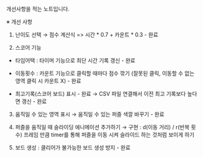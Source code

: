 개선사항을 적는 노트입니다.

※ 개선 사항

1. 난이도 선택
→ 점수 계산식 => 시간 * 0.7 + 카운트 * 0.3 - 완료

2. 스코어 기능
- 타임어택 : 타이머 기능으로 최단 시간 기록 갱신 - 완료

- 이동횟수 : 카운트 기능으로 클릭할 때마다 점수 깎기 (잘못된 클릭, 이동할 수 없는 영역 클릭 시 카운트 X) - 완료
- 최고기록(스코어 보드) 표시 - 완료
→ CSV 파일 연결해서 이전 최고 기록보다 높다면 갱신 - 완료

3. 움직일 수 있는 영역 표시
→ 움직일 수 있는 퍼즐 색깔 바꾸기 - 완료

4. 퍼즐을 움직일 때 슬라이딩 에니메이션 추가하기
→ 구현 : d(이동 거리) / r(반복 횟수) 프레임 만큼 timer를 통해 퍼즐을 이동 시켜 슬라이드 하는 것처럼 보이게 하기

5. 보드 생성 : 클리어가 불가능한 보드 생성 방지 - 완료
